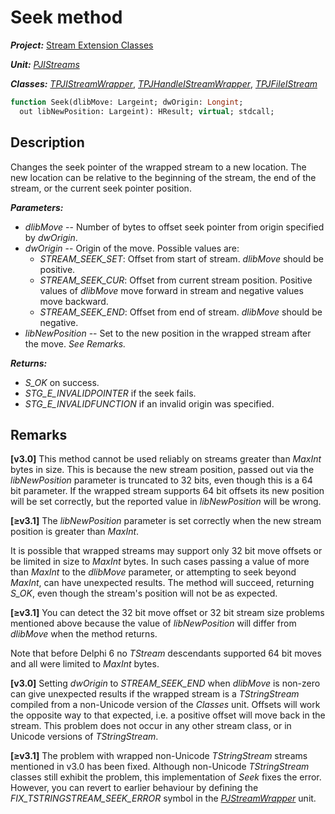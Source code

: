 # Seek method

***Project:*** [Stream Extension Classes](../API.md)

***Unit:*** [_PJIStreams_](./PJIStreams.md)

***Classes:*** [_TPJIStreamWrapper_](./TPJIStreamWrapper.md), [_TPJHandleIStreamWrapper_](./TPJHandleIStreamWrapper.md), [_TPJFileIStream_](./TPJFileIStream.md)

```pascal
function Seek(dlibMove: Largeint; dwOrigin: Longint;
  out libNewPosition: Largeint): HResult; virtual; stdcall;
```

## Description

Changes the seek pointer of the wrapped stream to a new location. The new location can be relative to the beginning of the stream, the end of the stream, or the current seek pointer position.

***Parameters:***

* _dlibMove_ -- Number of bytes to offset seek pointer from origin specified by _dwOrigin_.
* _dwOrigin_ -- Origin of the move. Possible values are:
  * _STREAM_SEEK_SET_: Offset from start of stream. _dlibMove_ should be positive.
  * _STREAM_SEEK_CUR_: Offset from current stream position. Positive values of _dlibMove_ move forward in stream and negative values move backward.
  * _STREAM_SEEK_END_: Offset from end of stream. _dlibMove_ should be negative.
* _libNewPosition_ -- Set to the new position in the wrapped stream after the move. _See Remarks._

***Returns:***

* _S_OK_ on success.
* _STG_E_INVALIDPOINTER_ if the seek fails.
* _STG_E_INVALIDFUNCTION_ if an invalid origin was specified.

## Remarks

**[v3.0]** This method cannot be used reliably on streams greater than _MaxInt_ bytes in size. This is because the new stream position, passed out via the _libNewPosition_ parameter is truncated to 32 bits, even though this is a 64 bit parameter. If the wrapped stream supports 64 bit offsets its new position will be set correctly, but the reported value in _libNewPosition_ will be wrong.

**[≥v3.1]** The _libNewPosition_ parameter is set correctly when the new stream position is greater than _MaxInt_.

It is possible that wrapped streams may support only 32 bit move offsets or be limited in size to _MaxInt_ bytes. In such cases passing a value of more than _MaxInt_ to the _dlibMove_ parameter, or attempting to seek beyond _MaxInt_, can have unexpected results. The method will succeed, returning _S_OK_, even though the stream's position will not be as expected.

**[≥v3.1]** You can detect the 32 bit move offset or 32 bit stream size problems mentioned above because the value of _libNewPosition_ will differ from _dlibMove_ when the method returns.

Note that before Delphi 6 no _TStream_ descendants supported 64 bit moves and all were limited to _MaxInt_ bytes.

**[v3.0]** Setting _dwOrigin_ to _STREAM_SEEK_END_ when _dlibMove_ is non-zero can give unexpected results if the wrapped stream is a _TStringStream_ compiled from a non-Unicode version of the _Classes_ unit. Offsets will work the opposite way to that expected, i.e. a positive offset will move back in the stream. This problem does not occur in any other stream class, or in Unicode versions of _TStringStream_.

**[≥v3.1]** The problem with wrapped non-Unicode _TStringStream_ streams mentioned in v3.0 has been fixed. Although non-Unicode _TStringStream_ classes still exhibit the problem, this implementation of _Seek_ fixes the error. However, you can revert to earlier behaviour by defining the _FIX_TSTRINGSTREAM_SEEK_ERROR_ symbol in the [_PJStreamWrapper_](./PJStreamWrapper.md) unit.
